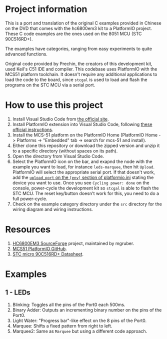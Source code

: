# Project information
This is a port and translation of the original C examples provided in Chinese on the DVD that comes with the hc6800em3 kit to a PlatformIO project. These C code examples are the ones used on the 8051 MCU (STC 90C516RD+).

The examples have categories, ranging from easy experiments to quite advanced functions.

Original code provided by Prechin, the creators of this development kit, used Keil's C51 IDE and compiler. This codebase uses PlatformIO with the MCS51 platform toolchain. It doesn't require any additional applications to load the code to the board, since `stcgal` is used to load and flash the programs on the STC MCU via a serial port.

# How to use this project
1. Install Visual Studio Code from [the official site](https://code.visualstudio.com/download).
2. Install PlatformIO extension into Visual Studio Code, following [these official instructions](https://platformio.org/install/ide?install=vscode).
3. Install the MCS-51 platform on the PlatformIO Home (PlatformIO Home -> Platforms -> "Embedded" tab -> search for mcs-51 and install).
4. Either clone this repository or download the zipped version and unzip it to a specific directory (without spaces on its path).
5. Open the directory from Visual Studio Code.
6. Select the PlatformIO icon on the bar, and exapnd the node with the example you want to load, for instance `leds-marquee`, then hit `Upload`. PlatformIO will select the appropriate serial port. If that doesn't work, add the [`upload_port` on the `[env]` section of platformio.ini](https://docs.platformio.org/en/stable/projectconf/section_env_upload.html#upload-port) stating the device you want to use. Once you see `Cycling power: done` on the console, power-cycle the development kit so `stcgal` is able to flash the STC MCU. The reset key/button doesn't work for this, you need to do a full power-cycle.
7. Check on the example category directory under the `src` directory for the wiring diagram and wiring instructions.

# Resources
1. [HC6800EM3 SourceForge](https://sourceforge.net/p/hc6800em3/wiki/Home/#start) project, maintained by mgruber.
2. [MCS51 PlatformIO GitHub](https://github.com/platformio/platform-intel_mcs51).
3. [STC micro 90C516RD+ Datasheet](https://www.stcmicro.com/datasheet/STC90C51RC-en.pdf).

# Examples
## 1 - LEDs
1. Blinking: Toggles all the pins of the Port0 each 500ms.
2. Binary Adder: Outputs an incrementing binary number on the pins of the Port0.
3. Light Water: "Progress bar"-like effect on the 8 pins of the Port0.
4. Marquee: Shifts a fixed pattern from right to left.
5. Marquee2: Same as `Marquee` but using a different code approach.